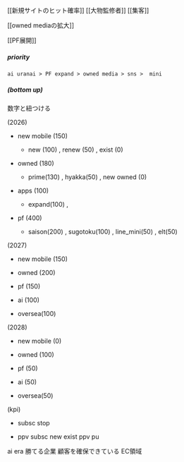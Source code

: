 

[[新規サイトのヒット確率]]
	[[大物監修者]]
	[[集客]]

[[owned mediaの拡大]]

[[PF展開]]





##### priority
	ai uranai > PF expand > owned media > sns >  mini 


##### (bottom up)
数字と紐つける

(2026)
- new mobile (150)
	- new (100) , renew (50) , exist (0)

- owned (180)
	- prime(130) , hyakka(50) , new  owned (0)

- apps (100)
	- expand(100) , 

- pf (400)
	- saison(200) , sugotoku(100) , line_mini(50) , elt(50)

(2027)
- new mobile (150)

- owned (200)

- pf (150)

 - ai (100)

- oversea(100)


(2028)
- new mobile (0)

- owned (100)

- pf (50)

 - ai (50)

- oversea(50)



(kpi)
- subsc stop


- ppv 
	subsc
		new
		exist
	ppv
	pu 


ai era 勝てる企業
	顧客を確保できている
	EC領域
